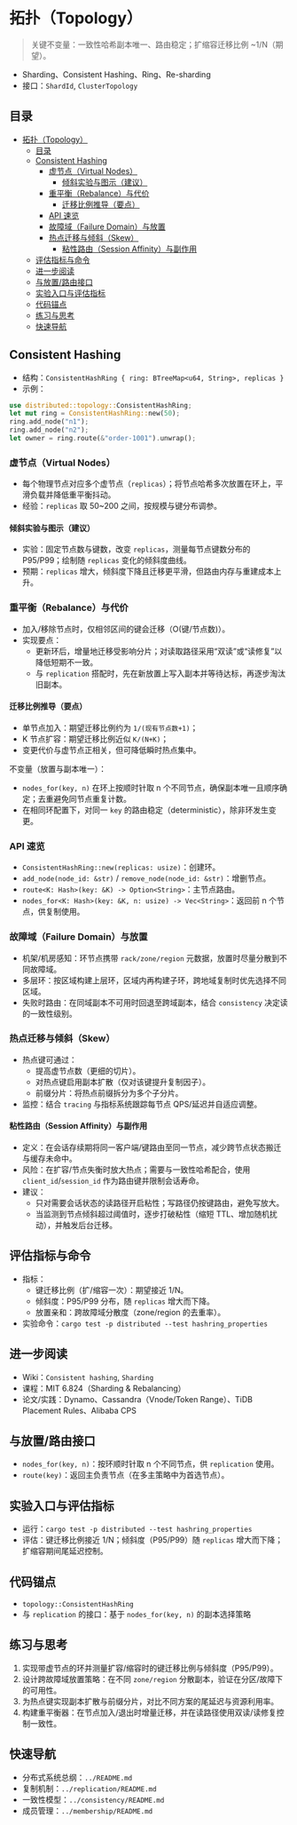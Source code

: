 # 拓扑（Topology）

> 关键不变量：一致性哈希副本唯一、路由稳定；扩缩容迁移比例 ~1/N（期望）。

- Sharding、Consistent Hashing、Ring、Re-sharding
- 接口：`ShardId`, `ClusterTopology`

## 目录

- [拓扑（Topology）](#拓扑topology)
  - [目录](#目录)
  - [Consistent Hashing](#consistent-hashing)
    - [虚节点（Virtual Nodes）](#虚节点virtual-nodes)
      - [倾斜实验与图示（建议）](#倾斜实验与图示建议)
    - [重平衡（Rebalance）与代价](#重平衡rebalance与代价)
      - [迁移比例推导（要点）](#迁移比例推导要点)
    - [API 速览](#api-速览)
    - [故障域（Failure Domain）与放置](#故障域failure-domain与放置)
    - [热点迁移与倾斜（Skew）](#热点迁移与倾斜skew)
      - [粘性路由（Session Affinity）与副作用](#粘性路由session-affinity与副作用)
  - [评估指标与命令](#评估指标与命令)
  - [进一步阅读](#进一步阅读)
  - [与放置/路由接口](#与放置路由接口)
  - [实验入口与评估指标](#实验入口与评估指标)
  - [代码锚点](#代码锚点)
  - [练习与思考](#练习与思考)
  - [快速导航](#快速导航)

## Consistent Hashing

- 结构：`ConsistentHashRing { ring: BTreeMap<u64, String>, replicas }`
- 示例：

```rust
use distributed::topology::ConsistentHashRing;
let mut ring = ConsistentHashRing::new(50);
ring.add_node("n1");
ring.add_node("n2");
let owner = ring.route(&"order-1001").unwrap();
```

### 虚节点（Virtual Nodes）

- 每个物理节点对应多个虚节点（`replicas`）；将节点哈希多次放置在环上，平滑负载并降低重平衡抖动。
- 经验：`replicas` 取 50~200 之间，按规模与键分布调参。

#### 倾斜实验与图示（建议）

- 实验：固定节点数与键数，改变 `replicas`，测量每节点键数分布的 P95/P99；绘制随 `replicas` 变化的倾斜度曲线。
- 预期：`replicas` 增大，倾斜度下降且迁移更平滑，但路由内存与重建成本上升。

### 重平衡（Rebalance）与代价

- 加入/移除节点时，仅相邻区间的键会迁移（O(键/节点数)）。
- 实现要点：
  - 更新环后，增量地迁移受影响分片；对读取路径采用“双读”或“读修复”以降低短期不一致。
  - 与 `replication` 搭配时，先在新放置上写入副本并等待达标，再逐步淘汰旧副本。

#### 迁移比例推导（要点）

- 单节点加入：期望迁移比例约为 `1/(现有节点数+1)`；
- K 节点扩容：期望迁移比例近似 `K/(N+K)`；
- 变更代价与虚节点正相关，但可降低瞬时热点集中。

不变量（放置与副本唯一）：

- `nodes_for(key, n)` 在环上按顺时针取 n 个不同节点，确保副本唯一且顺序确定；去重避免同节点重复计数。
- 在相同环配置下，对同一 `key` 的路由稳定（deterministic），除非环发生变更。

### API 速览

- `ConsistentHashRing::new(replicas: usize)`：创建环。
- `add_node(node_id: &str)` / `remove_node(node_id: &str)`：增删节点。
- `route<K: Hash>(key: &K) -> Option<String>`：主节点路由。
- `nodes_for<K: Hash>(key: &K, n: usize) -> Vec<String>`：返回前 n 个节点，供复制使用。

### 故障域（Failure Domain）与放置

- 机架/机房感知：环节点携带 `rack/zone/region` 元数据，放置时尽量分散到不同故障域。
- 多层环：按区域构建上层环，区域内再构建子环，跨地域复制时优先选择不同区域。
- 失败时路由：在同域副本不可用时回退至跨域副本，结合 `consistency` 决定读的一致性级别。

### 热点迁移与倾斜（Skew）

- 热点键可通过：
  - 提高虚节点数（更细的切片）。
  - 对热点键启用副本扩散（仅对该键提升复制因子）。
  - 前缀分片：将热点前缀拆分为多个子分片。
- 监控：结合 `tracing` 与指标系统跟踪每节点 QPS/延迟并自适应调整。

#### 粘性路由（Session Affinity）与副作用

- 定义：在会话存续期将同一客户端/键路由至同一节点，减少跨节点状态搬迁与缓存未命中。
- 风险：在扩容/节点失衡时放大热点；需要与一致性哈希配合，使用 `client_id`/`session_id` 作为路由键并限制会话寿命。
- 建议：
  - 只对需要会话状态的读路径开启粘性；写路径仍按键路由，避免写放大。
  - 当监测到节点倾斜超过阈值时，逐步打破粘性（缩短 TTL、增加随机扰动），并触发后台迁移。

## 评估指标与命令

- 指标：
  - 键迁移比例（扩/缩容一次）：期望接近 1/N。
  - 倾斜度：P95/P99 分布，随 `replicas` 增大而下降。
  - 放置亲和：跨故障域分散度（zone/region 的去重率）。
- 实验命令：`cargo test -p distributed --test hashring_properties`

## 进一步阅读

- Wiki：`Consistent hashing`, `Sharding`
- 课程：MIT 6.824（Sharding & Rebalancing）
- 论文/实践：Dynamo、Cassandra（Vnode/Token Range）、TiDB Placement Rules、Alibaba CPS

## 与放置/路由接口

- `nodes_for(key, n)`：按环顺时针取 n 个不同节点，供 `replication` 使用。
- `route(key)`：返回主负责节点（在多主策略中为首选节点）。

## 实验入口与评估指标

- 运行：`cargo test -p distributed --test hashring_properties`
- 评估：键迁移比例接近 1/N；倾斜度（P95/P99）随 `replicas` 增大而下降；扩缩容期间尾延迟控制。

## 代码锚点

- `topology::ConsistentHashRing`
- 与 `replication` 的接口：基于 `nodes_for(key, n)` 的副本选择策略

## 练习与思考

1. 实现带虚节点的环并测量扩容/缩容时的键迁移比例与倾斜度（P95/P99）。
2. 设计跨故障域放置策略：在不同 `zone/region` 分散副本，验证在分区/故障下的可用性。
3. 为热点键实现副本扩散与前缀分片，对比不同方案的尾延迟与资源利用率。
4. 构建重平衡器：在节点加入/退出时增量迁移，并在读路径使用双读/读修复控制一致性。

## 快速导航

- 分布式系统总纲：`../README.md`
- 复制机制：`../replication/README.md`
- 一致性模型：`../consistency/README.md`
- 成员管理：`../membership/README.md`
